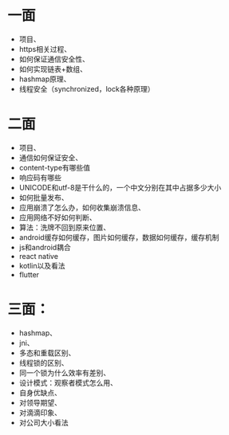 # 一面
* 项目、
* https相关过程、
* 如何保证通信安全性、
* 如何实现链表+数组、
* hashmap原理、
* 线程安全（synchronized，lock各种原理）
# 二面
* 项目、
* 通信如何保证安全、
* content-type有哪些值
* 响应码有哪些
* UNICODE和utf-8是干什么的，一个中文分别在其中占据多少大小
* 如何批量发布、
* 应用崩溃了怎么办，如何收集崩溃信息、
* 应用网络不好如何判断、
* 算法：洗牌不回到原来位置、
* android缓存如何缓存，图片如何缓存，数据如何缓存，缓存机制
* js和android耦合
* react native
* kotlin以及看法
* flutter
# 三面：
* hashmap、
* jni、
* 多态和重载区别、
* 线程锁的区别、
* 同一个锁为什么效率有差别、
* 设计模式：观察者模式怎么用、
* 自身优缺点、
* 对领导期望、
* 对滴滴印象、
* 对公司大小看法
